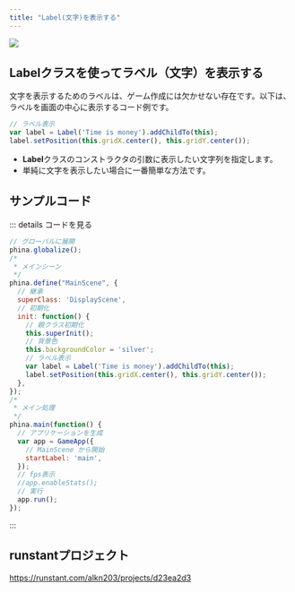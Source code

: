 ```yaml
---
title: "Label(文字)を表示する"
---
```


![](https://storage.googleapis.com/zenn-user-upload/15y6nckzphsd9b8dgcuel4zscx3a)

## Labelクラスを使ってラベル（文字）を表示する
文字を表示するためのラベルは、ゲーム作成には欠かせない存在です。以下は、ラベルを画面の中心に表示するコード例です。


```js
// ラベル表示
var label = Label('Time is money').addChildTo(this);
label.setPosition(this.gridX.center(), this.gridY.center());
```

* **Label**クラスのコンストラクタの引数に表示したい文字列を指定します。
* 単純に文字を表示したい場合に一番簡単な方法です。

## サンプルコード
::: details コードを見る
```js
// グローバルに展開
phina.globalize();
/*
 * メインシーン
 */
phina.define("MainScene", {
  // 継承
  superClass: 'DisplayScene',
  // 初期化
  init: function() {
    // 親クラス初期化
    this.superInit();
    // 背景色
    this.backgroundColor = 'silver';
    // ラベル表示
    var label = Label('Time is money').addChildTo(this);
    label.setPosition(this.gridX.center(), this.gridY.center());
  },
});
/*
 * メイン処理
 */
phina.main(function() {
  // アプリケーションを生成
  var app = GameApp({
    // MainScene から開始
    startLabel: 'main',
  });
  // fps表示
  //app.enableStats();
  // 実行
  app.run();
});
```
:::

## runstantプロジェクト
https://runstant.com/alkn203/projects/d23ea2d3
